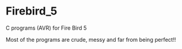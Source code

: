 # Firebird_5
C programs (AVR) for Fire Bird 5

Most of the programs are crude, messy and far from being perfect!!
